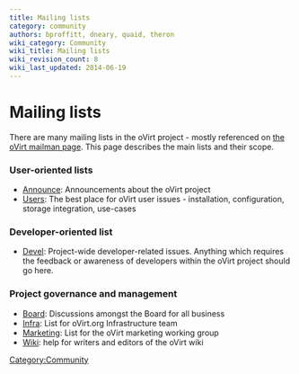 ```yaml
---
title: Mailing lists
category: community
authors: bproffitt, dneary, quaid, theron
wiki_category: Community
wiki_title: Mailing lists
wiki_revision_count: 8
wiki_last_updated: 2014-06-19
---
```


# Mailing lists

There are many mailing lists in the oVirt project - mostly referenced on [the oVirt mailman page](http://lists.ovirt.org/mailman). This page describes the main lists and their scope.

### User-oriented lists

*   [Announce](http://lists.ovirt.org/mailman/listinfo/announce): Announcements about the oVirt project
*   [Users](http://lists.ovirt.org/mailman/listinfo/users): The best place for oVirt user issues - installation, configuration, storage integration, use-cases

### Developer-oriented list

*   [Devel](http://lists.ovirt.org/mailman/listinfo/devel): Project-wide developer-related issues. Anything which requires the feedback or awareness of developers within the oVirt project should go here.

### Project governance and management

*   [Board](http://lists.ovirt.org/mailman/listinfo/board): Discussions amongst the Board for all business
*   [Infra](http://lists.ovirt.org/mailman/listinfo/infra): List for oVirt.org Infrastructure team
*   [Marketing](http://lists.ovirt.org/mailman/listinfo/marketing): List for the oVirt marketing working group
*   [Wiki](http://lists.ovirt.org/mailman/listinfo/wiki): help for writers and editors of the oVirt wiki

<Category:Community>
